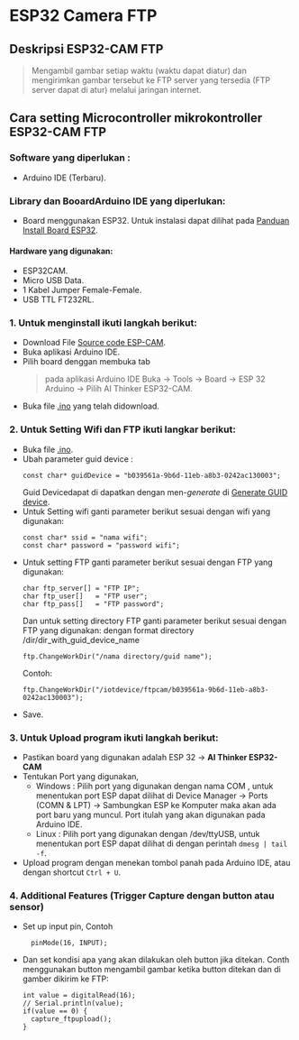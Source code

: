# ESP32 Camera FTP
## Deskripsi ESP32-CAM FTP
> Mengambil gambar setiap waktu (waktu dapat diatur) dan mengirimkan gambar tersebut ke FTP server yang tersedia (FTP server dapat di atur) melalui jaringan internet.

## Cara setting Microcontroller mikrokontroller ESP32-CAM FTP

### Software yang diperlukan : 
- Arduino IDE (Terbaru).

### Library dan BooardArduino IDE yang diperlukan:
- Board menggunakan ESP32. Untuk instalasi dapat dilihat pada [Panduan Install Board ESP32](https://randomnerdtutorials.com/installing-the-esp32-board-in-arduino-ide-windows-instructions/).

#### Hardware yang digunakan: 
- ESP32CAM.
- Micro USB Data.
- 1 Kabel Jumper Female-Female.
- USB TTL FT232RL. 

### 1. Untuk menginstall ikuti langkah berikut: 
- Download File [Source code ESP-CAM](https://github.com/pptik/esp-cam-ftp.git).
- Buka aplikasi Arduino IDE.
- Pilih board denggan membuka tab 
    > pada aplikasi Arduino IDE Buka -> Tools -> Board -> ESP 32 Arduino -> Pilih AI Thinker ESP32-CAM.
- Buka file [.ino](https://github.com/pptik/esp-cam-ftp/blob/main/esp32_CameraWebServer/esp32_CameraWebServer.ino) yang telah didownload. 

### 2. Untuk Setting Wifi dan FTP ikuti langkar berikut: 
- Buka file [.ino](https://github.com/pptik/esp-cam-ftp/blob/main/esp32_CameraWebServer/esp32_CameraWebServer.ino).
- Ubah parameter guid device :
  ```
  const char* guidDevice = "b039561a-9b6d-11eb-a8b3-0242ac130003";
  ```
  Guid Devicedapat di dapatkan dengan men-_generate_ di [Generate GUID device](https://www.uuidgenerator.net/version1).
- Untuk Setting wifi ganti parameter berikut sesuai dengan wifi yang digunakan: 
  ```
  const char* ssid = "nama wifi";
  const char* password = "password wifi";
  ```
- Untuk setting FTP ganti parameter berikut sesuai dengan FTP yang digunakan:
  ```
  char ftp_server[] = "FTP IP";
  char ftp_user[]   = "FTP user";
  char ftp_pass[]   = "FTP password";
  ```
  Dan untuk setting directory FTP ganti parameter berikut sesuai dengan FTP yang digunakan:
  dengan format directory /dir/dir_with_guid_device_name
  ```
  ftp.ChangeWorkDir("/nama directory/guid name");
  ```
  Contoh: 
  ```
  ftp.ChangeWorkDir("/iotdevice/ftpcam/b039561a-9b6d-11eb-a8b3-0242ac130003");
  ```
- Save.


### 3. Untuk Upload program ikuti langkah berikut:
- Pastikan board yang digunakan adalah ESP 32 -> **AI Thinker ESP32-CAM**
- Tentukan Port yang digunakan, 
  - Windows : Pilih port yang digunakan dengan nama COM , untuk menentukan port ESP dapat dilihat di Device Manager -> Ports (COMN & LPT) -> Sambungkan ESP ke Komputer maka akan ada port baru yang muncul. Port itulah yang akan digunakan pada Arduino IDE.
  - Linux : Pilih port yang digunakan dengan /dev/ttyUSB, untuk menentukan port ESP dapat dilihat di dengan perintah `dmesg | tail -f`.
- Upload program dengan menekan tombol panah pada Arduino IDE, atau dengan shortcut `Ctrl + U`.

### 4. Additional Features (Trigger Capture dengan button atau sensor)
- Set up input pin, Contoh 
  ```
    pinMode(16, INPUT);
  ```
- Dan set kondisi apa yang akan dilakukan oleh button jika ditekan. Conth menggunakan button mengambil gambar ketika button ditekan dan di gamber dikirim ke FTP: 
  ```
  int value = digitalRead(16);
  // Serial.println(value);
  if(value == 0) {
    capture_ftpupload();
  }
  ```
  



